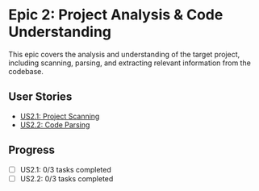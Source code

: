 # Epic 2: Project Analysis & Code Understanding

This epic covers the analysis and understanding of the target project, including scanning, parsing, and extracting relevant information from the codebase.

## User Stories
- [US2.1: Project Scanning](./US2.1-Project-Scanning.md)
- [US2.2: Code Parsing](./US2.2-Code-Parsing.md)

## Progress
- [ ] US2.1: 0/3 tasks completed
- [ ] US2.2: 0/3 tasks completed

